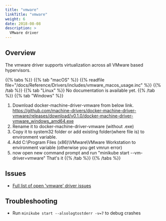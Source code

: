 ```yaml
---
title: "vmware"
linkTitle: "vmware"
weight: 6
date: 2018-08-08
description: >
  VMware driver
---
```


## Overview

The vmware driver supports virtualization across all VMware based hypervisors.

{{% tabs %}}
{{% tab "macOS" %}}
{{% readfile file="/docs/Reference/Drivers/includes/vmware_macos_usage.inc" %}}
{{% /tab %}}
{{% tab "Linux" %}}
No documentation is available yet.
{{% /tab %}}
{{% tab "Windows" %}}
1. Download docker-machine-driver-vmware from below link.
https://github.com/machine-drivers/docker-machine-driver-vmware/releases/download/v0.1.0/docker-machine-driver-vmware_windows_amd64.exe
2. Rename it to docker-machine-driver-vmware (without .exe)
3. Copy it to system32 folder or add existing folder(where file is) to environment variable.
4. Add C:\Program Files (x86)\VMware\VMware Workstation to environment variable (otherwise you get vmrun error)
5. now open new command prompt and run "minikube start --vm-driver=vmware"
That's it
{{% /tab %}}
{{% /tabs %}}

## Issues

* [Full list of open 'vmware' driver issues](https://github.com/kubernetes/minikube/labels/co%2Fvmware)

## Troubleshooting

* Run `minikube start --alsologtostderr -v=7` to debug crashes
